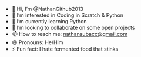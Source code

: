 - 👋 Hi, I’m @NathanGithub2013
- 👀 I’m interested in Coding in Scratch & Python
- 🌱 I’m currently learning Python
- 💞️ I’m looking to collaborate on some open projects
- 📫 How to reach me: nathansubacc@gmail.com
- 😄 Pronouns: He/Him
- ⚡ Fun fact: I hate fermented food that stinks

<!---
NathanGithub2013/NathanGithub2013 is a ✨ special ✨ repository because its `README.md` (this file) appears on your GitHub profile.
You can click the Preview link to take a look at your changes.
--->
